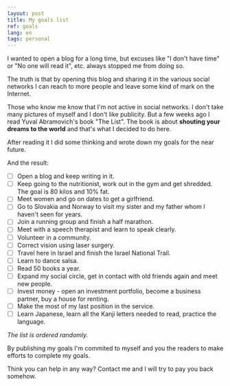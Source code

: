 ```yaml
---
layout: post
title: My goals list
ref: goals
lang: en
tags: personal
---
```


I wanted to open a blog for a long time, but excuses like "I don't have time" or "No one will read it", etc. always stopped me from doing so.

The truth is that by opening this blog and sharing it in the various social networks I can reach to more people and leave some kind of mark on the Internet.

Those who know me know that I'm not active in social networks. I don't take many pictures of myself and I don't like publicity. But a few weeks ago I read Yuval Abramovich's book "The List".
The book is about **shouting your dreams to the world** and that's what I decided to do here.

After reading it I did some thinking and wrote down my goals for the near future.

And the result:

- [ ] Open a blog and keep writing in it.
- [ ] Keep going to the nutritionist, work out in the gym and get shredded. The goal is 80 kilos and 10% fat.
- [ ] Meet women and go on dates to get a girlfriend.
- [ ] Go to Slovakia and Norway to visit my sister and my father whom I haven't seen for years.
- [ ] Join a running group and finish a half marathon.
- [ ] Meet with a speech therapist and learn to speak clearly.
- [ ] Volunteer in a community.
- [ ] Correct vision using laser surgery.
- [ ] Travel here in Israel and finish the Israel National Trail.
- [ ] Learn to dance salsa.
- [ ] Read 50 books a year.
- [ ] Expand my social circle, get in contact with old friends again and meet new people.
- [ ] Invest money - open an investment portfolio, become a business partner, buy a house for renting.
- [ ] Make the most of my last position in the service.
- [ ] Learn Japanese, learn all the Kanji letters needed to read, practice the language.

_The list is ordered randomly._

By publishing my goals I'm commited to myself and you the readers to make efforts to complete my goals.

Think you can help in any way? Contact me and I will try to pay you back somehow.
